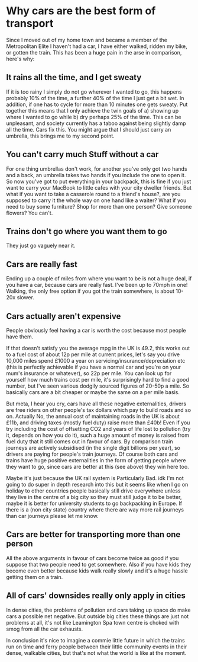# Why cars are the best form of transport

Since I moved out of my home town and became a member of the Metropolitan Elite I haven't had a car, I have either walked, ridden my bike, or gotten the train. This has been a huge pain in the arse in comparison, here's why:

## It rains all the time, and I get sweaty 

If it is too rainy I simply do not go wherever I wanted to go, this happens probably 10% of the time, a further 40% of the time I just get a bit wet. In addition, if one has to cycle for more than 10 minutes one gets sweaty. Put together this means that I only achieve the twin goals of a) showing up where I wanted to go while b) dry perhaps 25% of the time. This can be unpleasant, and society currently has a taboo against being slightly damp all the time. Cars fix this. You might argue that I should just carry an umbrella, this brings me to my second point.

## You can't carry much Stuff without a car

For one thing umbrellas don't work, for another you've only got two hands and a back, an umbrella takes two hands if you include the one to open it. So now you've got to put everything in your backpack, this is fine if you just want to carry your MacBook to little cafes with your city dweller friends. But what if you want to take a casserole round to a friend's house?, are you supposed to carry it the whole way on one hand like a waiter? What if you need to buy some furniture? Shop for more than one person? Give someone flowers? You can't.

## Trains don't go where you want them to go

They just go vaguely near it.

## Cars are really fast

Ending up a couple of miles from where you want to be is not a huge deal, if you have a car, because cars are really fast. I've been up to 70mph in one! Walking, the only free option if you got the train somewhere, is about 10-20x slower.

## Cars actually aren't expensive

People obviously feel having a car is worth the cost because most people have them.

If that doesn't satisfy you the average mpg in the UK is 49.2, this works out to a fuel cost of about 12p per mile at current prices, let's say you drive 10,000 miles spend &#163;1000 a year on servicing/insurance/depreciation etc (this is perfectly achievable if you have a normal car and you're on your mum's insurance or whatever), so 22p per mile. You can look up for yourself how much trains cost per mile, it's surprisingly hard to find a good number, but I've seen various dodgily sourced figures of 20-50p a mile. So basically cars are a bit cheaper or maybe the same on a per mile basis.

But meta, I hear you cry, cars have all these negative externalities, drivers are free riders on other people's tax dollars which pay to build roads and so on. Actually No, the annual cost of maintaining roads in the UK is about &#163;11b, and driving taxes (mostly fuel duty) raise more than &#163;40b! Even if you try including the cost of offsetting CO2 and years of life lost to pollution (try it, depends on how you do it), such a huge amount of money is raised from fuel duty that it still comes out in favour of cars. By comparison train journeys are actively subsidised (in the single digit billions per year), so drivers are paying for people's train journeys. Of course both cars and trains have huge positive externalities in the form of getting people where they want to go, since cars are better at this (see above) they win here too.

Maybe it's just because the UK rail system is Particularly Bad. idk I'm not going to do super in depth research into this but it seems like when I go on holiday to other countries people basically still drive everywhere unless they live in the centre of a big city so they must still judge it to be better, maybe it is better for university students to go backpacking in Europe. If there is a (non city state) country where there are way more rail journeys than car journeys please let me know.

## Cars are better for transporting more than one person

All the above arguments in favour of cars become twice as good if you suppose that two people need to get somewhere. Also if you have kids they become even better because kids walk really slowly and it's a huge hassle getting them on a train.

## All of cars' downsides really only apply in cities

In dense cities, the problems of pollution and cars taking up space do make cars a possible net negative. But outside big cities these things are just not problems at all, it's not like Leamington Spa town centre is choked with smog from all the car exhausts.

In conclusion it's nice to imagine a commie little future in which the trains run on time and ferry people between their little community events in their dense, walkable cities, but that's not what the world is like at the moment.